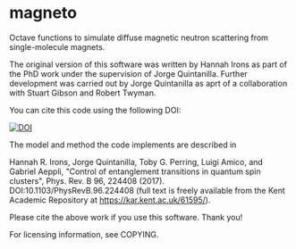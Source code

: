 # magneto

Octave functions to simulate diffuse magnetic neutron scattering from single-molecule magnets.

The original version of this software was written by Hannah Irons as part of the PhD work under the supervision of Jorge Quintanilla. Further development was carried out by Jorge Quintanilla as aprt of a collaboration with Stuart Gibson and Robert Twyman. 

You can cite this code using the following DOI:

[![DOI](https://zenodo.org/badge/258335804.svg)](https://zenodo.org/badge/latestdoi/258335804)

The model and method the code implements are described in

Hannah R. Irons, Jorge Quintanilla, Toby G. Perring, Luigi Amico, and Gabriel Aeppli, 
"Control of entanglement transitions in quantum spin clusters", 
Phys. Rev. B 96, 224408 (2017). DOI:10.1103/PhysRevB.96.224408 (full text is freely available from the Kent Academic Repository at https://kar.kent.ac.uk/61595/).

Please cite the above work if you use this software. Thank you!

For licensing information, see COPYING.
